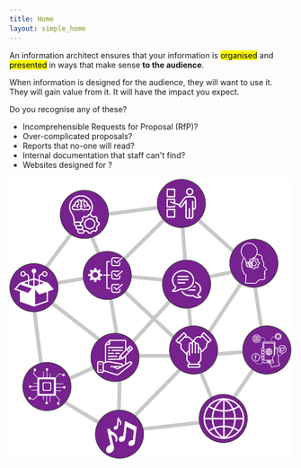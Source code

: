```yaml
---
title: Home
layout: simple_home
---
```

An information architect ensures that your information is <mark>organised</mark> and <mark>presented</mark> in ways that make sense <b>to the audience</b>.

When information is designed for the audience, they will want to use it. They will gain value from it. It will have the impact you expect.

Do you recognise any of these?

- Incomprehensible Requests for Proposal (RfP)?
- Over-complicated proposals?
- Reports that no-one will read?
- Internal documentation that staff can't find?
- Websites designed for ? 


<img src="assets/img/page-images/web.svg" alt="Connected web of various ideas">

